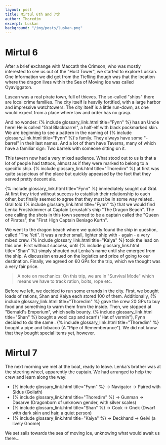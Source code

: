 ```yaml
---
layout: post
title: Mirtul 6th and 7th
author: Thoredim
excerpt: Luskan
background: "/img/posts/luskan.png"
---
```


# Mirtul 6

After a brief exchange with Maccath the Crimson, who was mostly interested to
see us out of the "Host Tower", we started to explore Luskan. One Information we
did get from the Tiefling though was that the location where the dragon lives
within the Sea of Moving Ice was called Oyaviggaton.

Luscan was a real pirate town, full of thieves. The so-called "ships" there are
local crime families. The city itself is heavily fortified, with a large harbor
and impressive watchtowers. The city itself is a little run-down, as one would
expect from a place where law and order has no grasp.

And no wonder: {% include glossary_link.html title="Fynn" %} has an Uncle here! He is called "Gral Blackbarrel", a
half-elf with black pockmarked skin. We are beginning to see a pattern in the
naming of {% include glossary_link.html title="Fynn" %}'s family. They always have some "-barrel" in their last names.
And a lot of them have Taverns, many of which have a familiar sign: Two barrels
with someone sitting on it.

This tavern now had a very mixed audience. What stood out to us is that a lot of
people had tattoos, almost as if they were marked to belong to a specific ship.
{% include glossary_link.html title="Thoredim" %} at first was quite suspicious of the place but quickly appeased by the
fact that they served pretty decent ale.

{% include glossary_link.html title="Fynn" %} immediately sought out Gral. At first they tried without success to
establish their relationship to each other, but finally seemed to agree that
they must be in some way related. Gral told {% include glossary_link.html title="Fynn" %} that we would find Lenka
Frostskimmer at Captain Lerustah's ship "The Dragon Beach". The one calling the
shots in this town seemed to be a captain called the "Queen of Pirates", the
"First High Captain Beniago Kurth".

We went to the dragon beach where we quickly found the ship in question, called
"The Yeti". It was a rather small, lighter ship with - again - a very mixed
crew. {% include glossary_link.html title="Kaiya" %} took the lead on this one. First without success, until {% include glossary_link.html title="Shan" %} simply
shouted out Lenka's name until she emerged from the ship. A discussion ensued on
the logistics and price of going to our destination. Finally, we agreed on 60
GPs for the trip, which we thought was a very fair price.

> A note on mechanics: On this trip, we are in "Survival Mode" which means we
> have to track ration, bolts, rope etc.

Before we left, we decided to run some errands in the city. First, we bought
loads of rations, Shan and Kaiya each stored 100 of them. Additionally, {% include glossary_link.html title="Thoredim" %}
gave the crew 20 GPs to buy food and something to warm them from the inside.
Then, we stopped at "Bernald's Emporium", which sells bounty. {% include glossary_link.html title="Shan" %} bought a wool
cap and scarf ("Hat of vermin"), Fynn decided to do the same . {% include glossary_link.html title="Thoredim" %} bought a
pipe and tobacco (A "Pipe of Rememberance"). We did not know that they bought
special items yet, however.

# Mirtul 7

The next morning we met at the boat, ready to leave. Lenka's brother was at the
steering wheel, apparently the captain. We had arranged to help the crew and
learn along the way:

- {% include glossary_link.html title="Fynn" %} -> Navigator -> Paired with Sidus (Goliath)
- {% include glossary_link.html title="Thoredim" %} -> Gunman -> Dasarve (Dragonborn of unknown gender, with silver scales)
- {% include glossary_link.html title="Shan" %} -> Cook -> Onek (Dwarf with dark skin and hair, a quiet person)
- {% include glossary_link.html title="Kaiya" %} -> Deckhand -> Gelvi (a lively Gnome)

We set sails towards the sea of moving ice, unknowing what would await us there...
